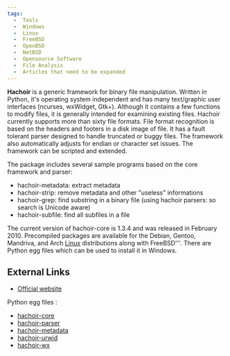 ```yaml
---
tags:
  -  Tools
  -  Windows
  -  Linux
  -  FreeBSD
  -  OpenBSD
  -  NetBSD
  -  Opensource Software
  -  File Analysis
  -  Articles that need to be expanded
---
```

**Hachoir** is a generic framework for binary file manipulation. Written
in Python, it's operating system independent and has many text/graphic
user interfaces (ncurses, wxWidget, Gtk+). Although it contains a few
functions to modify files, it is generally intended for examining
existing files. Hachoir currently supports more than sixty file formats.
File format recognition is based on the headers and footers in a disk
image of file. It has a fault tolerant parser designed to handle
truncated or buggy files. The framework also automatically adjusts for
endian or character set issues. The framework can be scripted and
extended.

The package includes several sample programs based on the core framework
and parser:

- hachoir-metadata: extract metadata
- hachoir-strip: remove metadata and other "useless" informations
- hachoir-grep: find substring in a binary file (using hachoir parsers:
  so search is Unicode aware)
- hachoir-subfile: find all subfiles in a file

The current version of hachoir-core is 1.3.4 and was released in
February 2010. Precompiled packages are available for the Debian,
Gentoo, Mandriva, and Arch [Linux](linux.md) distributions along
with FreeBSD'''. There are Python egg files which can be used to install
it in Windows.

## External Links

- [Official website](http://bitbucket.org/haypo/hachoir/wiki/Home/)

Python egg files :

- [hachoir-core](http://pypi.python.org/pypi/hachoir-core)
- [hachoir-parser](http://pypi.python.org/pypi/hachoir-parser)
- [hachoir-metadata](http://pypi.python.org/pypi/hachoir-metadata)
- [hachoir-urwid](http://pypi.python.org/pypi/hachoir-urwid)
- [hachoir-wx](http://pypi.python.org/pypi/hachoir-wx)